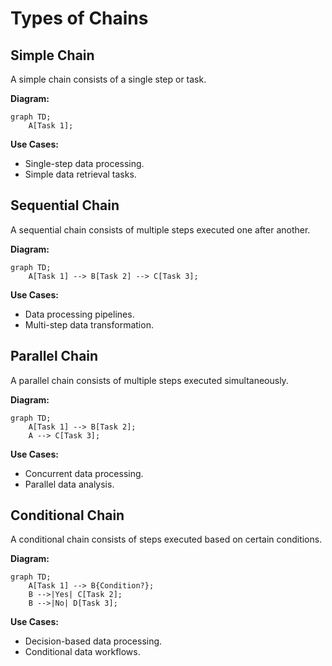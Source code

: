 # Types of Chains

## Simple Chain
A simple chain consists of a single step or task.

**Diagram:**
```mermaid
graph TD;
    A[Task 1];
```

**Use Cases:**
- Single-step data processing.
- Simple data retrieval tasks.

## Sequential Chain
A sequential chain consists of multiple steps executed one after another.

**Diagram:**
```mermaid
graph TD;
    A[Task 1] --> B[Task 2] --> C[Task 3];
```

**Use Cases:**
- Data processing pipelines.
- Multi-step data transformation.

## Parallel Chain
A parallel chain consists of multiple steps executed simultaneously.

**Diagram:**
```mermaid
graph TD;
    A[Task 1] --> B[Task 2];
    A --> C[Task 3];
```

**Use Cases:**
- Concurrent data processing.
- Parallel data analysis.

## Conditional Chain
A conditional chain consists of steps executed based on certain conditions.

**Diagram:**
```mermaid
graph TD;
    A[Task 1] --> B{Condition?};
    B -->|Yes| C[Task 2];
    B -->|No| D[Task 3];
```

**Use Cases:**
- Decision-based data processing.
- Conditional data workflows.

